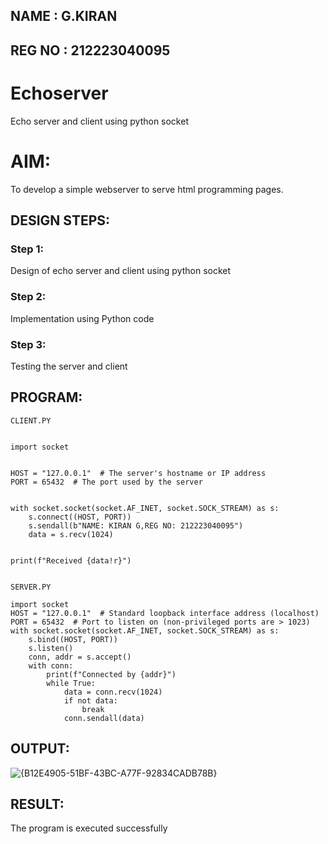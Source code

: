 ## NAME : G.KIRAN
## REG NO : 212223040095

# Echoserver
Echo server and client using python socket

# AIM:

To develop a simple webserver to serve html programming pages.

## DESIGN STEPS:

### Step 1:

Design of echo server and client using python socket

### Step 2:

Implementation using Python code

### Step 3:

Testing the server and client 

## PROGRAM:

```
CLIENT.PY


import socket


HOST = "127.0.0.1"  # The server's hostname or IP address
PORT = 65432  # The port used by the server


with socket.socket(socket.AF_INET, socket.SOCK_STREAM) as s:
    s.connect((HOST, PORT))
    s.sendall(b"NAME: KIRAN G,REG NO: 212223040095")
    data = s.recv(1024)


print(f"Received {data!r}")


```
```
SERVER.PY

import socket
HOST = "127.0.0.1"  # Standard loopback interface address (localhost)
PORT = 65432  # Port to listen on (non-privileged ports are > 1023)
with socket.socket(socket.AF_INET, socket.SOCK_STREAM) as s:
    s.bind((HOST, PORT))
    s.listen()
    conn, addr = s.accept()
    with conn:
        print(f"Connected by {addr}")
        while True:
            data = conn.recv(1024)
            if not data:
                break
            conn.sendall(data)
```



## OUTPUT:

![{B12E4905-51BF-43BC-A77F-92834CADB78B}](https://github.com/user-attachments/assets/7c4061d9-58a2-46c6-b26b-97f1ae59a8d2)


## RESULT:
The program is executed successfully
